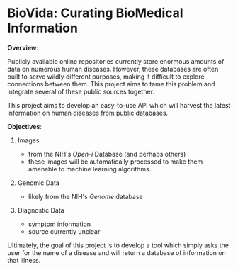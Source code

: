 BioVida: Curating BioMedical Information
===


**Overview**:

Publicly available online repositories currently store enormous amounts of data on numerous human diseases. However, 
these databases are often built to serve wildly different purposes, making it difficult to explore connections between 
them. This project aims to tame this problem and integrate several of these public sources together.

This project aims to develop an easy-to-use API which will harvest the latest 
information on human diseases from public databases.  

**Objectives**:

   1. Images
        - from the NIH's *Open-i* Database (and perhaps others)
        - these images will be automatically processed to make them amenable to machine learning algorithms.

   2. Genomic Data
        - likely from the NIH's *Genome* database
    
   3. Diagnostic Data
        - symptom information
        - source currently unclear
        

Ultimately, the goal of this project is to develop a tool which simply asks 
the user for the name of a disease and will return a database of information on that illness.










